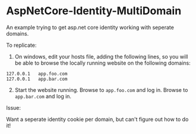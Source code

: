 # AspNetCore-Identity-MultiDomain
An example trying to get asp.net core identity working with seperate domains.

To replicate:

1. On windows, edit your hosts file, adding the following lines, so you will be able to browse the locally running website
on the following domains:

```
127.0.0.1	app.foo.com
127.0.0.1	app.bar.com
```

2. Start the website running. 
  Browse to `app.foo.com` and log in. 
  Browse to `app.bar.com` and log in. 
  
Issue:

Want a seperate identity cookie per domain, but can't figure out how to do it!

